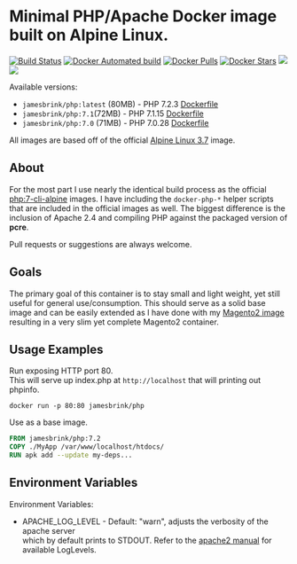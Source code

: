 # Minimal PHP/Apache Docker image built on Alpine Linux.

[![Build Status](https://travis-ci.org/jamesbrink/docker-php.svg?branch=master)](https://travis-ci.org/jamesbrink/docker-php) [![Docker Automated build](https://img.shields.io/docker/automated/jamesbrink/php.svg)](https://hub.docker.com/r/jamesbrink/php/)
[![Docker Pulls](https://img.shields.io/docker/pulls/jamesbrink/php.svg)](https://hub.docker.com/r/jamesbrink/php/)
[![Docker Stars](https://img.shields.io/docker/stars/jamesbrink/php.svg)](https://hub.docker.com/r/jamesbrink/php/) [![](https://images.microbadger.com/badges/image/jamesbrink/php.svg)](https://microbadger.com/images/jamesbrink/php "Get your own image badge on microbadger.com") [![](https://images.microbadger.com/badges/version/jamesbrink/php.svg)](https://microbadger.com/images/jamesbrink/php "Get your own version badge on microbadger.com")  

Available versions:
  * `jamesbrink/php:latest` (80MB) - PHP 7.2.3 [Dockerfile][7.2/Dockerfile]
  * `jamesbrink/php:7.1`(72MB) - PHP 7.1.15 [Dockerfile][7.1/Dockerfile]
  * `jamesbrink/php:7.0` (71MB) - PHP 7.0.28 [Dockerfile][7.0/Dockerfile]  


All images are based off of the official [Alpine Linux 3.7][Alpine Linux Image] image.

## About

For the most part I use nearly the identical build process as the official  
[php:7-cli-alpine][official php-cli-alpine] images. I have including the `docker-php-*` helper scripts  
that are included in  the official images as well. The biggest difference is the inclusion of Apache 2.4
and compiling PHP against the packaged version of **pcre**.

Pull requests or suggestions are always welcome.

## Goals

The primary goal of this container is to stay small and light weight, yet still useful for general use/consumption.
This should serve as a solid base image and can be easily extended as I have done with my [Magento2 image][JamesBrink/Magento2] resulting in a very slim yet complete Magento2 container.  

## Usage Examples

Run exposing HTTP port 80.  
This will serve up index.php at `http://localhost` that will printing out phpinfo.    
```shell
docker run -p 80:80 jamesbrink/php
```  

Use as a base image.  
```Dockerfile
FROM jamesbrink/php:7.2
COPY ./MyApp /var/www/localhost/htdocs/
RUN apk add --update my-deps...
```

## Environment Variables

Environment Variables:
* APACHE_LOG_LEVEL - Default: "warn", adjusts the verbosity of the apache server  
which by default prints to STDOUT. Refer to the [apache2 manual][apache2 manaual] for available LogLevels.

[Alpine Linux Image]: https://github.com/gliderlabs/docker-alpine
[7.2/Dockerfile]: https://github.com/jamesbrink/docker-magento/blob/master/7.2/Dockerfile
[7.1/Dockerfile]: https://github.com/jamesbrink/docker-magento/blob/master/7.1/Dockerfile
[7.0/Dockerfile]: https://github.com/jamesbrink/docker-magento/blob/master/7.0/Dockerfile
[official php-cli-alpine]: https://github.com/docker-library/php/blob/master/7.2/alpine3.7/cli/Dockerfile
[JamesBrink/Magento2]: https://github.com/jamesbrink/docker-magento
[apache2 manaual]: https://httpd.apache.org/docs/2.4/mod/core.html#loglevel
